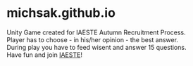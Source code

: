 # michsak.github.io

Unity Game created for IAESTE Autumn Recruitment Process.<br> 
Player has to choose - in his/her opinion - the best answer.<br>
During play you have to feed wisent and answer 15 questions.<br>
Have fun and join <a href="https://iaeste.org/"> IAESTE</a>!
